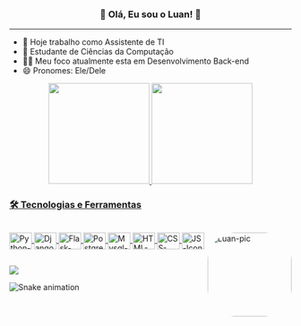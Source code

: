 <div align="center">
  <h3> 🎉 Olá, Eu sou o Luan! 👋 </h3>
</div>

---

- 🔭 Hoje trabalho como Assistente de TI
- 🌱 Estudante de Ciências da Computação
- 🧑‍💻 Meu foco atualmente esta em Desenvolvimento Back-end
- 😄 Pronomes: Ele/Dele

<div align="center">
  <a href="https://github.com/LuanCarvalho0">
  <img height="180em" src="https://github-readme-stats.vercel.app/api?username=LuanCarvalho0&show_icons=true&theme=gotham&include_all_commits=true&count_private=true"/>
  <img height="180em" src="https://github-readme-stats.vercel.app/api/top-langs/?username=LuanCarvalho0&layout=compact&langs_count=7&theme=gotham"/>
</div>


### 🛠️ Tecnologias e Ferramentas

<div style="display: inline_block"><br>
  <img align="center" alt="Python-Icon" height="30" width="40" src="https://cdn.jsdelivr.net/gh/devicons/devicon/icons/python/python-original.svg">
  <img align="center" alt="Django-Icon" height="30" width="40" src="https://cdn.jsdelivr.net/gh/devicons/devicon/icons/django/django-plain.svg">
  <img align="center" alt="Flask-Icon" height="30" width="40" src="https://cdn.jsdelivr.net/gh/devicons/devicon/icons/flask/flask-original.svg">
  <img align="center" alt="Postgres-Icon" height="30" width="40" src="https://cdn.jsdelivr.net/gh/devicons/devicon/icons/postgresql/postgresql-original.svg"> 
  <img align="center" alt="Mysql-Icon" height="30" width="40" src="https://icongr.am/devicon/mysql-original.svg?size=128&color=currentColor">
  <img align="center" alt="HTML-Icon" height="30" width="40" src="https://cdn.jsdelivr.net/gh/devicons/devicon/icons/html5/html5-original.svg"> 
  <img align="center" alt="CSS-Icon" height="30" width="40" src="https://cdn.jsdelivr.net/gh/devicons/devicon/icons/css3/css3-original.svg"> 
  <img align="center" alt="JS-Icon" height="30" width="40" src="https://cdn.jsdelivr.net/gh/devicons/devicon/icons/javascript/javascript-original.svg">
  <img align="right" alt="Luan-pic" height="150" style="border-radius:50px;" src="https://media.giphy.com/media/jtozOaHFzh1FQYpwyx/giphy.gif">
</div>
  
##
  
<div> 
  <a href="https://www.linkedin.com/in/luancarvalho0/" target="_blank"><img src="https://img.shields.io/badge/-LinkedIn-%230077B5?style=for-the-badge&logo=linkedin&logoColor=white"></a>
</div>


![Snake animation](https://github.com/luancarvalho0/luancarvalho0/blob/output/github-contribution-grid-snake.svg)
